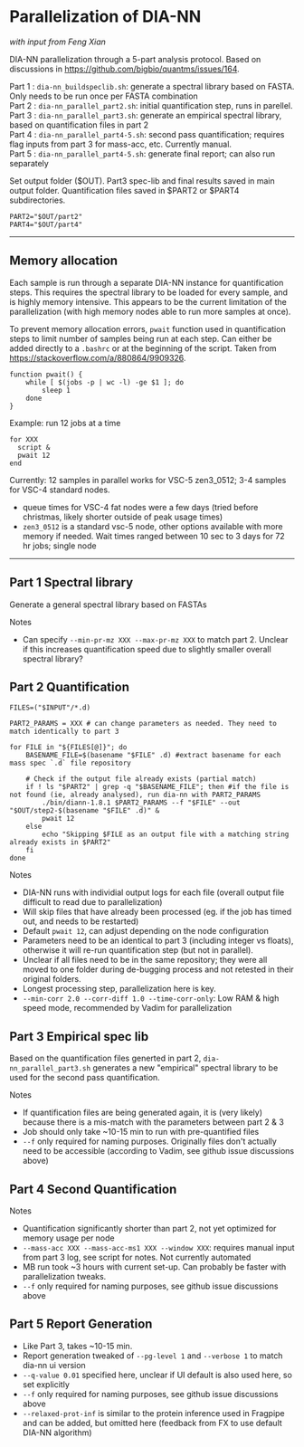 # Parallelization of DIA-NN

_with input from Feng Xian_

DIA-NN parallelization through a 5-part analysis protocol. Based on discussions in https://github.com/bigbio/quantms/issues/164.

Part 1 : `dia-nn_buildspeclib.sh`: generate a spectral library based on FASTA. Only needs to be run once per FASTA combination  
Part 2 : `dia-nn_parallel_part2.sh`: initial quantification step, runs in parellel.  
Part 3 : `dia-nn_parallel_part3.sh`: generate an empirical spectral library, based on quantification files in part 2  
Part 4 : `dia-nn_parallel_part4-5.sh`: second pass quantification; requires flag inputs from part 3 for mass-acc, etc. Currently manual.  
Part 5 : `dia-nn_parallel_part4-5.sh`: generate final report; can also run separately

Set output folder ($OUT). Part3 spec-lib and final results saved in main output folder. Quantification files saved in $PART2 or $PART4 subdirectories. 

```
PART2="$OUT/part2"
PART4="$OUT/part4"
```


***
## Memory allocation

Each sample is run through a separate DIA-NN instance for quantification steps. This requires the spectral library to be loaded for every sample, and is highly memory intensive. This appears to be the current limitation of the parallelization (with high memory nodes able to run more samples at once). 

To prevent memory allocation errors, `pwait` function used in quantification steps to limit number of samples being run at each step. Can either be added directly to a `.bashrc` or at the beginning of the script. Taken from https://stackoverflow.com/a/880864/9909326.
```
function pwait() {
    while [ $(jobs -p | wc -l) -ge $1 ]; do
        sleep 1
    done
}
```
Example: run 12 jobs at a time
```
for XXX
  script &
  pwait 12
end
```
Currently: 12 samples in parallel works for VSC-5 zen3_0512; 3-4 samples for VSC-4 standard nodes. 
* queue times for VSC-4 fat nodes were a few days (tried before christmas, likely shorter outside of peak usage times)
* `zen3_0512` is a standard vsc-5 node, other options available with more memory if needed. Wait times ranged between 10 sec to 3 days for 72 hr jobs; single node 
***

## Part 1 Spectral library

Generate a general spectral library based on FASTAs

Notes
* Can specify `--min-pr-mz XXX --max-pr-mz XXX` to match part 2. Unclear if this increases quantification speed due to slightly smaller overall spectral library?

## Part 2 Quantification

```
FILES=("$INPUT"/*.d)

PART2_PARAMS = XXX # can change parameters as needed. They need to match identically to part 3

for FILE in "${FILES[@]}"; do
    BASENAME_FILE=$(basename "$FILE" .d) #extract basename for each mass spec `.d` file repository
    
    # Check if the output file already exists (partial match)
    if ! ls "$PART2" | grep -q "$BASENAME_FILE"; then #if the file is not found (ie, already analysed), run dia-nn with PART2_PARAMS
        ./bin/diann-1.8.1 $PART2_PARAMS --f "$FILE" --out "$OUT/step2-$(basename "$FILE" .d)" & 
        pwait 12 
    else
        echo "Skipping $FILE as an output file with a matching string already exists in $PART2"
    fi
done
```
Notes
* DIA-NN runs with individial output logs for each file (overall output file difficult to read due to parallelization)
* Will skip files that have already been processed (eg. if the job has timed out, and needs to be restarted)
* Default `pwait 12`, can adjust depending on the node configuration
* Parameters need to be an identical to part 3 (including integer vs floats), otherwise it will re-run quantification step (but not in parallel).
* Unclear if all files need to be in the same repository; they were all moved to one folder during de-bugging process and not retested in their original folders.
* Longest processing step, parallelization here is key.
* `--min-corr 2.0 --corr-diff 1.0 --time-corr-only`: Low RAM & high speed mode, recommended by Vadim for parallelization


## Part 3 Empirical spec lib

Based on the quantification files generted in part 2, `dia-nn_parallel_part3.sh` generates a new "empirical" spectral library to be used for the second pass quantification.

Notes
* If quantification files are being generated again, it is (very likely) because there is a mis-match with the parameters between part 2 & 3
* Job should only take ~10-15 min to run with pre-quantified files
* `--f` only required for naming purposes. Originally files don't actually need to be accessible (according to Vadim, see github issue discussions above) 

## Part 4 Second Quantification

Notes
* Quantification significantly shorter than part 2, not yet optimized for memory usage per node
* `--mass-acc XXX --mass-acc-ms1 XXX --window XXX`: requires manual input from part 3 log, see script for notes. Not currently automated
* MB run took ~3 hours with current set-up. Can probably be faster with parallelization tweaks.
* `--f` only required for naming purposes, see github issue discussions above

## Part 5 Report Generation
* Like Part 3, takes ~10-15 min.
* Report generation tweaked of `--pg-level 1` and `--verbose 1` to match dia-nn ui version
* `--q-value 0.01` specified here, unclear if UI default is also used here, so set explicitly
* `--f` only required for naming purposes, see github issue discussions above
* `--relaxed-prot-inf` is similar to the protein inference used in Fragpipe and can be added, but omitted here (feedback from FX to use default DIA-NN algorithm)
